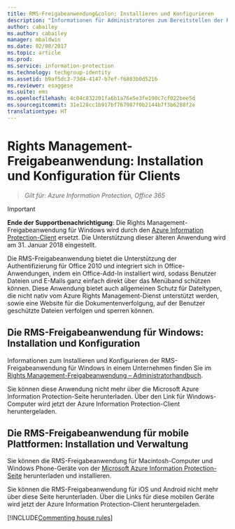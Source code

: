 ```yaml
---
title: RMS-Freigabeanwendung&colon; Installieren und Konfigurieren
description: "Informationen für Administratoren zum Bereitstellen der RMS-Freigabeanwendung (Rights Management) auf Windows-Computern und mobilen Geräten."
author: cabailey
ms.author: cabailey
manager: mbaldwin
ms.date: 02/08/2017
ms.topic: article
ms.prod: 
ms.service: information-protection
ms.technology: techgroup-identity
ms.assetid: b9af5dc3-73d4-4147-b7ef-f6803b0d5216
ms.reviewer: esaggese
ms.suite: ems
ms.openlocfilehash: 4c04c832201fa6b1a76e5e3fe190c7cf022bee5d
ms.sourcegitcommit: 31e128cc1b917bf767987f0b2144b7f3b6288f2e
translationtype: HT
---
```

# <a name="rights-management-sharing-application-installation-and-configuration-for-clients"></a>Rights Management-Freigabeanwendung: Installation und Konfiguration für Clients

>*Gilt für: Azure Information Protection, Office 365*

> [!IMPORTANT]
> **Ende der Supportbenachrichtigung**: Die Rights Management-Freigabeanwendung für Windows wird durch den [Azure Information Protection-Client](../rms-client/aip-client.md) ersetzt. Die Unterstützung dieser älteren Anwendung wird am 31. Januar 2018 eingestellt. 
 
Die RMS-Freigabeanwendung bietet die Unterstützung der Authentifizierung für Office 2010 und integriert sich in Office-Anwendungen, indem ein Office-Add-In installiert wird, sodass Benutzer Dateien und E-Mails ganz einfach direkt über das Menüband schützen können. Diese Anwendung bietet auch allgemeinen Schutz für Dateitypen, die nicht nativ vom Azure Rights Management-Dienst unterstützt werden, sowie eine Website für die Dokumentenverfolgung, auf der Benutzer geschützte Dateien verfolgen und sperren können.

## <a name="the-rms-sharing-application-for-windows-installation-and-configuration"></a>Die RMS-Freigabeanwendung für Windows: Installation und Konfiguration
Informationen zum Installieren und Konfigurieren der RMS-Freigabeanwendung für Windows in einem Unternehmen finden Sie im [Rights Management-Freigabeanwendung – Administratorhandbuch](../rms-client/sharing-app-admin-guide.md).

Sie können diese Anwendung nicht mehr über die Microsoft Azure Information Protection-Seite herunterladen. Über den Link für Windows-Computer wird jetzt der Azure Information Protection-Client heruntergeladen. 


## <a name="the-rms-sharing-application-for-mobile-platforms-installation-and-management"></a>Die RMS-Freigabeanwendung für mobile Plattformen: Installation und Verwaltung
Sie können die RMS-Freigabeanwendung für Macintosh-Computer und Windows Phone-Geräte von der [Microsoft Azure Information Protection-Seite](https://go.microsoft.com/fwlink/?LinkId=303970) herunterladen und installieren. 

Sie können die RMS-Freigabeanwendung für iOS und Android nicht mehr über diese Seite herunterladen. Über die Links für diese mobilen Geräte wird jetzt der Azure Information Protection-Client heruntergeladen. 


[!INCLUDE[Commenting house rules](../includes/houserules.md)]


